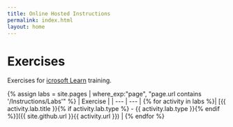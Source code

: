 ```yaml
---
title: Online Hosted Instructions
permalink: index.html
layout: home
---
```


# Exercises

Exercises for [icrosoft Learn](https://docs.microsoft.com/training/) training.

{% assign labs = site.pages | where_exp:"page", "page.url contains '/Instructions/Labs'" %}
| Exercise |
| --- | --- | 
{% for activity in labs  %}| [{{ activity.lab.title }}{% if activity.lab.type %} - {{ activity.lab.type }}{% endif %}]({{ site.github.url }}{{ activity.url }}) |
{% endfor %}

